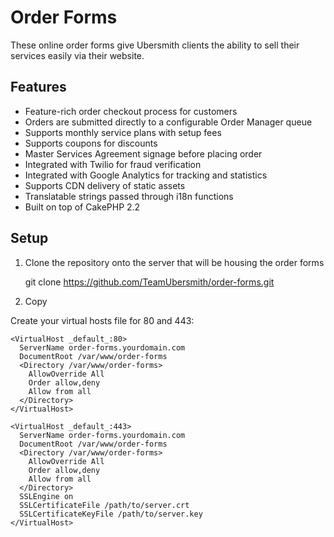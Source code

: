 Order Forms
===========

These online order forms give Ubersmith clients the ability to sell their services easily via their website.

Features
--------

* Feature-rich order checkout process for customers
* Orders are submitted directly to a configurable Order Manager queue
* Supports monthly service plans with setup fees
* Supports coupons for discounts
* Master Services Agreement signage before placing order
* Integrated with Twilio for fraud verification
* Integrated with Google Analytics for tracking and statistics
* Supports CDN delivery of static assets
* Translatable strings passed through i18n functions
* Built on top of CakePHP 2.2

Setup
-----

1. Clone the repository onto the server that will be housing the order forms

	git clone https://github.com/TeamUbersmith/order-forms.git

2. Copy

Create your virtual hosts file for 80 and 443:

	<VirtualHost _default_:80>
	  ServerName order-forms.yourdomain.com
	  DocumentRoot /var/www/order-forms
	  <Directory /var/www/order-forms>
	    AllowOverride All
	    Order allow,deny
	    Allow from all
	  </Directory>
	</VirtualHost>
	
	<VirtualHost _default_:443>
	  ServerName order-forms.yourdomain.com
	  DocumentRoot /var/www/order-forms
	  <Directory /var/www/order-forms>
	    AllowOverride All
	    Order allow,deny
	    Allow from all
	  </Directory>
	  SSLEngine on
	  SSLCertificateFile /path/to/server.crt
	  SSLCertificateKeyFile /path/to/server.key
	</VirtualHost>


